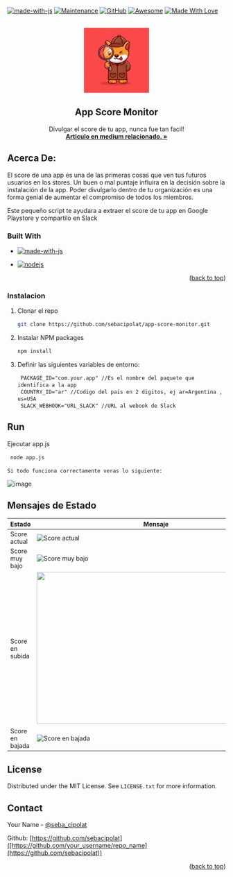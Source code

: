 <div id="top"></div>


<!-- PROJECT SHIELDS -->

[![made-with-js](https://img.shields.io/badge/Made%20with-JS%20-1f425f.svg?logo=javascript)]()
[![Maintenance](https://img.shields.io/badge/Maintained-yes-green.svg)](https://github.com/sebacipolat/app-score-monitor)
[![GitHub](https://img.shields.io/github/license/emalderson/ThePhish)](https://github.com/emalderson/ThePhish/blob/master/LICENSE)
[![Awesome](https://cdn.rawgit.com/sindresorhus/awesome/d7305f38d29fed78fa85652e3a63e154dd8e8829/media/badge.svg)](https://github.com/sindresorhus/awesome) [![Made With Love](https://img.shields.io/badge/Made%20With-Love-orange.svg)](https://github.com/chetanraj/awesome-github-badges)



<!-- PROJECT LOGO -->
<br />
<div align="center">
  <a href="https://github.com/othneildrew/Best-README-Template">
    <img src="https://raw.githubusercontent.com/sebacipolat/app-score-monitor/master/images/dog_inspector.jpeg" alt="Logo" width="150" height="150">
  </a>

  <h2 align="center">App Score Monitor</h3>

  <p align="center">
    Divulgar el score de tu app, nunca fue tan facil!
    <br />
    <a href="https://medium.com/@sebastiancipolat/monitor-de-scoring-app-en-slack-319bd5a41516"><strong>Articulo en medium relacionado. »</strong></a>
    <br />
  </p>
</div>


<!-- ABOUT THE PROJECT -->
## Acerca De:
El score de una app es una de las primeras cosas que ven tus futuros usuarios en los stores. Un buen o mal puntaje influira en la decisión sobre la instalación de la app.
Poder divulgarlo dentro de tu organización es una forma genial de aumentar el compromiso de todos los miembros.

Este pequeño script te ayudara a extraer el score de tu app en Google Playstore y compartilo en Slack


### Built With


* [![made-with-js](https://img.shields.io/badge/JavaScript-F7DF1E?style=for-the-badge&logo=javascript&logoColor=white)]()

* [![nodejs](	https://img.shields.io/badge/Node.js-43853D?style=for-the-badge&logo=node.js&logoColor=white)]()

<p align="right">(<a href="#top">back to top</a>)</p>


### Instalacion
 
1. Clonar el repo
   ```sh
   git clone https://github.com/sebacipolat/app-score-monitor.git
   ```
3. Instalar NPM packages
   ```sh
   npm install
   ```
4. Definir las siguientes variables de entorno:
   ```
    PACKAGE_ID="com.your.app" //Es el nombre del paquete que identifica a la app
    COUNTRY_ID="ar" //Codigo del pais en 2 digitos, ej ar=Argentina , us=USA
    SLACK_WEBHOOK="URL_SLACK" //URL al webook de Slack
   ```

<!-- USAGE EXAMPLES -->
## Run
 Ejecutar app.js
 
  ```sh
   node app.js
   ```
    Si todo funciona correctamente veras lo siguiente:

   ![image](https://user-images.githubusercontent.com/1523404/178396755-def4ffa6-3d26-4852-a065-c67e4efaefb6.png)

   
<!-- SLAC Messages -->
## Mensajes de Estado

| Estado          | Mensaje | 
|-----------------|---------|
| Score actual    |  <img src="https://user-images.githubusercontent.com/1523404/178397195-622cafa1-c874-45e8-9a5c-d47ab554e603.png" alt="Score actual " width="550" height="350"/>       |
| Score muy bajo  | <img src="https://user-images.githubusercontent.com/1523404/178397408-00233a54-3566-4d5f-a794-c4ec572dfb32.png" alt="Score muy bajo" width="550" height="350"/>         |
| Score en subida |   <img src="https://user-images.githubusercontent.com/1523404/178397767-917b363d-5519-4138-b755-8a4537894ef4.png" width="550" height="350"/>       |
| Score en bajada |   <img src="https://user-images.githubusercontent.com/1523404/178397643-1f782c6f-0f63-4c01-a0bd-d8ee78501f73.png" alt="Score en bajada" width="550" height="350"/>       | 

<!-- LICENSE -->
## License

Distributed under the MIT License. See `LICENSE.txt` for more information.



<!-- CONTACT -->
## Contact

Your Name - [@seba_cipolat]([https://twitter.com/your_username](https://twitter.com/seba_cipolat)) 

Github: [https://github.com/sebacipolat]([https://github.com/your_username/repo_name](https://github.com/sebacipolat))

<p align="right">(<a href="#top">back to top</a>)</p>


